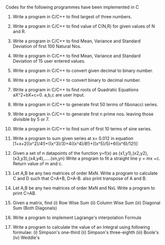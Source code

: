 Codes for the following programmes have been implemented in C

1. Write a program in C/C++ to find largest of three numbers.

2. Write a program in C/C++ to find value of C(N,R) for given values of N and R.

3. Write a program in C/C++ to find Mean, Variance and Standard Deviation of first 100 Natural Nos.

4. Write a program in C/C++ to find Mean, Variance and Standard Deviation of 15 user entered values.

5. Write a program in C/C++ to convert given decimal to binary number.

6. Write a program in C/C++ to convert binary to decimal number.

7. Write a program in C/C++ to find roots of Quadratic Equations aX^2+bX+c=0. a,b,c are user Input.

8. Write a program in C/C++ to generate first 50 terms of fibonacci series.

9. Write a program in C/C++ to generate first n prime nos. leaving those divisible by 5 or 7.

10. Write a program in C/C++ to find sum of first 10 terms of sine series.

11. Write a program to sum given series at x= 0.012 in equation [1+x+2((x^2)/4!)+((x^3)/3)+4((x^4)/8!)+((x^5)/5)+6((x^6)/12!)]

12. Given a set of n datapoints of the function y=f(x) as (x1,y1),(x2,y2),(x3,y3),(x4,y4),.....(xn,yn)
    Write a program to fit a straight line y = mx +c. Return value of m and c.

13. Let A,B be any two matrices of order MxN. Write a program to calculate C and D such that C=A+B, D=A-B.
    also print transpose of A and B.

14. Let A,B be any two matrices of order MxN and NxL Write a program to print C=AB.

15. Given a matrix, find
    (i)   Row Wise Sum
    (ii)  Column Wise Sum
    (iii) Diagonal Sum (Both Diagonals)

16. Write a program to implement Lagrange's interpolation Formula

17. Write a program to calculate the value of an Integral using following formulae:
    (i)   Simpson's one-third
    (ii)  Simpson's three-eighth
    (iii) Boole's
    (iv)  Weddle's

